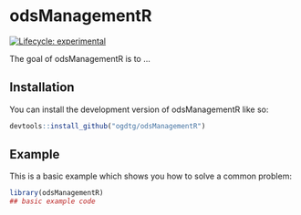
# odsManagementR

<!-- badges: start -->
[![Lifecycle: experimental](https://img.shields.io/badge/lifecycle-experimental-orange.svg)](https://lifecycle.r-lib.org/articles/stages.html#experimental)
<!-- badges: end -->

The goal of odsManagementR is to ...

## Installation

You can install the development version of odsManagementR like so:

``` r
devtools::install_github("ogdtg/odsManagementR")
```

## Example

This is a basic example which shows you how to solve a common problem:

``` r
library(odsManagementR)
## basic example code
```

